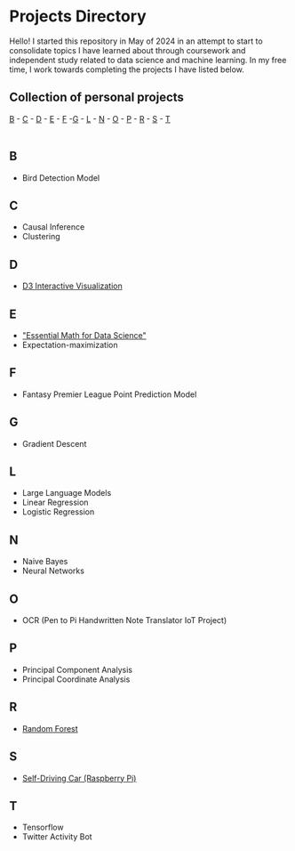 # Projects Directory
Hello! I started this repository in May of 2024 in an attempt to start to consolidate topics I have learned about through coursework and independent study related to data science and machine learning. In my free time, I work towards completing the projects I have listed below.

## Collection of personal projects 

[B](#b) - [C](#c) - [D](#d) - [E](#e) - [F](#f) -[G](#g) - [L](#l) - [N](#n) - [O](#o) - [P](#p) - [R](#r) - [S](#s) - [T](#t) 
<br>
<br>
## B <a id="b"></a>
- Bird Detection Model 

## C <a id="c"></a>
- Causal Inference
- Clustering

## D <a id="d"></a>
- <a href="https://github.com/reedwrogers/reedwrogers.github.io">D3 Interactive Visualization</a>

## E <a id="e"></a>
- <a href="https://github.com/reedwrogers/Essential-Math-For-Data-Science">"Essential Math for Data Science"</a>
- Expectation-maximization

## F <a id="f"></a>
- Fantasy Premier League Point Prediction Model

## G <a id="g"></a>
- Gradient Descent

## L <a id="l"></a>
- Large Language Models
- Linear Regression
- Logistic Regression

## N <a id="n"></a>
- Naive Bayes
- Neural Networks

## O <a id="o"></a>
- OCR (Pen to Pi Handwritten Note Translator IoT Project)

## P <a id="p"></a>
- Principal Component Analysis
- Principal Coordinate Analysis

## R <a id="r"></a>
-  <a href="https://github.com/reedwrogers/Random-Forest/blob/main/Random%20Forest.ipynb">Random Forest</a>

## S <a id="s"></a>
-  <a href="https://github.com/reedwrogers/Self-Driving-Car-IoT">Self-Driving Car (Raspberry Pi)</a>

## T <a id="t"></a>
- Tensorflow
- Twitter Activity Bot
